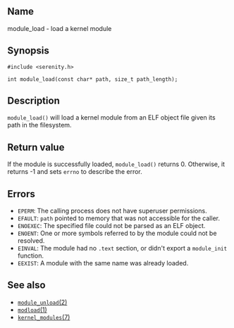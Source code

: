 ## Name

module\_load - load a kernel module

## Synopsis

```**c++
#include <serenity.h>

int module_load(const char* path, size_t path_length);
```

## Description

`module_load()` will load a kernel module from an ELF object file given its
path in the filesystem.

## Return value

If the module is successfully loaded, `module_load()` returns 0. Otherwise, it
returns -1 and sets `errno` to describe the error.

## Errors

* `EPERM`: The calling process does not have superuser permissions.
* `EFAULT`: `path` pointed to memory that was not accessible for the caller.
* `ENOEXEC`: The specified file could not be parsed as an ELF object.
* `ENOENT`: One or more symbols referred to by the module could not be resolved.
* `EINVAL`: The module had no `.text` section, or didn't export a `module_init` function.
* `EEXIST`: A module with the same name was already loaded.

## See also

* [`module_unload`(2)](module_unload.md)
* [`modload`(1)](../man1/modload.md)
* [`kernel_modules`(7)](../man7/kernel_modules.md)
